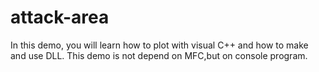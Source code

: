 # attack-area
In this demo, you will learn how to plot with visual C++ and how to make and use DLL. This demo is not depend on MFC,but on console program.

